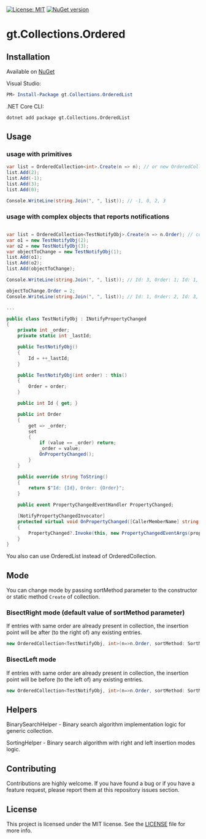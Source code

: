 [![License: MIT](https://img.shields.io/badge/License-MIT-yellow.svg)](LICENSE)
[![NuGet version](https://badge.fury.io/nu/gt.Collections.OrderedList.svg)](https://www.nuget.org/packages/gt.Collections.OrderedList)
# gt.Collections.Ordered

## Installation

Available on [NuGet](https://www.nuget.org/packages/gt.Collections.OrderedList/)

Visual Studio:

```powershell
PM> Install-Package gt.Collections.OrderedList
```

.NET Core CLI:

```bash
dotnet add package gt.Collections.OrderedList
```

## Usage

### usage with primitives
```csharp
var list = OrderedCollection<int>.Create(n => n); // or new OrderedCollection<int, int>(n=>n)
list.Add(2);
list.Add(-1);
list.Add(3);
list.Add(0);

Console.WriteLine(string.Join(", ", list)); // -1, 0, 2, 3
```

### usage with complex objects that reports notifications
```csharp

var list = OrderedCollection<TestNotifyObj>.Create(n => n.Order); // collection uses bisect-right logic by default
var o1 = new TestNotifyObj(2);
var o2 = new TestNotifyObj(3);
var objectToChange = new TestNotifyObj(1);
list.Add(o1);
list.Add(o2);            
list.Add(objectToChange);

Console.WriteLine(string.Join(", ", list)); // Id: 3, Order: 1; Id: 1, Order: 2; Id: 2, Order: 3

objectToChange.Order = 2;
Console.WriteLine(string.Join(", ", list)); // Id: 1, Order: 2, Id: 3, Order: 2, Id: 2, Order: 3

...

public class TestNotifyObj : INotifyPropertyChanged
{
    private int _order;
    private static int _lastId;        

    public TestNotifyObj()
    {
        Id = ++_lastId;
    }

    public TestNotifyObj(int order) : this()
    {
        Order = order;
    }

    public int Id { get; }

    public int Order 
    {
        get => _order;
        set
        {
            if (value == _order) return;
            _order = value;
            OnPropertyChanged();
        }
    }

    public override string ToString()
    {
        return $"Id: {Id}, Order: {Order}";
    }

    public event PropertyChangedEventHandler PropertyChanged;

    [NotifyPropertyChangedInvocator]
    protected virtual void OnPropertyChanged([CallerMemberName] string propertyName = null)
    {
        PropertyChanged?.Invoke(this, new PropertyChangedEventArgs(propertyName));
    }
}
```
You also can use OrderedList instead of OrderedCollection.

## Mode
You can change mode by passing sortMethod parameter to the constructor or static method `Create` of collection.

### BisectRight mode (default value of sortMethod parameter)
If entries with same order are already present in collection, the insertion point will be after (to the right of) any existing entries.
```csharp
new OrderedCollection<TestNotifyObj, int>(n=>n.Order, sortMethod: SortMethod.BisectRight);
```

### BisectLeft mode
If entries with same order are already present in collection, the insertion point will be before (to the left of) any existing entries.
```csharp
new OrderedCollection<TestNotifyObj, int>(n=>n.Order, sortMethod: SortMethod.BisectLeft);
```

## Helpers
BinarySearchHelper - Binary search algorithm implementation logic for generic collection.

SortingHelper - Binary search algorithm with right and left insertion modes logic.

## Contributing

Contributions are highly welcome. If you have found a bug or if you have a feature request, please report them at this repository issues section.

## License

This project is licensed under the MIT license. See the [LICENSE](LICENSE) file for more info.

